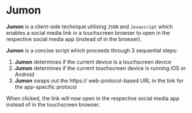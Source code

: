 # Jumon

**Jumon** is a client-side technique utilising `JSON` and `Javascript` which enables a social media link in a touchscreen browser to open in the respective social media app (instead of in the browser).

**Jumon** is a concise script which proceeds through 3 sequential steps:

 1. **Jumon** determines if the current device is a touchscreen device
 2. **Jumon** determines if the current touchscreen device is running iOS or Android
 3. **Jumon** swaps out the https:// web-protocol-based URL in the link for the app-specific protocol

When clicked, the link will now open in the respective social media app instead of in the touchscreen browser.
